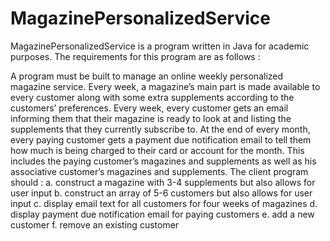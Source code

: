 # MagazinePersonalizedService

MagazinePersonalizedService is a program written in Java for academic purposes.
The requirements for this program are as follows :

A program must be built to manage an online weekly personalized magazine service. Every week, a magazine’s main part is made available to every customer along with some extra supplements according to the customers’ preferences. Every week, every customer gets an email informing them that their magazine is ready to look at and listing the supplements that they currently subscribe to. 
At the end of every month, every paying customer gets a payment due notification email to tell them how much is being charged to their card or account for the month. This includes the paying customer’s magazines and supplements as well as his associative customer’s magazines and supplements.
The client program should :
a.	construct a magazine with 3-4 supplements but also allows for user input
b.	construct an array of 5-6 customers but also allows for user input
c.	display email text for all customers for four weeks of magazines
d.	display payment due notification email for paying customers
e.	add a new customer
f.	remove an existing customer

